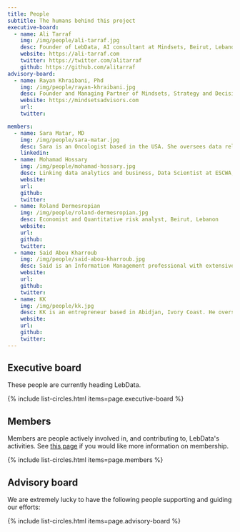 ```yaml
---
title: People
subtitle: The humans behind this project
executive-board:
  - name: Ali Tarraf
    img: /img/people/ali-tarraf.jpg
    desc: Founder of LebData, AI consultant at Mindsets, Beirut, Lebanon
    website: https://ali-tarraf.com
    twitter: https://twitter.com/alitarraf
    github: https://github.com/alitarraf
advisory-board:
  - name: Rayan Khraibani, Phd
    img: /img/people/rayan-khraibani.jpg
    desc: Founder and Managing Partner of Mindsets, Strategy and Decision Analysis Expert, Lecturer at the American  University of Beirut
    website: https://mindsetsadvisors.com
    url: 
    twitter: 

members:
  - name: Sara Matar, MD
    img: /img/people/sara-matar.jpg
    desc: Sara is an Oncologist based in the USA. She oversees data related to the Lebanese Diaspora in the USA. 
    linkedin: 
  - name: Mohamad Hossary
    img: /img/people/mohamad-hossary.jpg
    desc: Linking data analytics and business, Data Scientist at ESCWA, Beirut, Lebanon
    website: 
    url: 
    github: 
    twitter:
  - name: Roland Dermesropian
    img: /img/people/roland-dermesropian.jpg
    desc: Economist and Quantitative risk analyst, Beirut, Lebanon
    website: 
    url: 
    github: 
    twitter: 
  - name: Said Abou Kharroub
    img: /img/people/said-abou-kharroub.jpg
    desc: Said is an Information Management professional with extensive professional experience in Data Science, Monitoring & Evaluation,and Visualization with the United Nations, USAID, and Private Sector across the MENA Region. 
    website: 
    url: 
    github: 
    twitter:
  - name: KK
    img: /img/people/kk.jpg
    desc: KK is an entrepreneur based in Abidjan, Ivory Coast. He oversees data related to the Lebanese Diaspora in Africa. 
    website: 
    url: 
    github: 
    twitter:  
---
```



## Executive board

These people are currently heading LebData.

{% include list-circles.html items=page.executive-board %}



## Members

Members are people actively involved in, and contributing to, LebData's activities. 
See [this page](../join) if you would like more information on membership.

{% include list-circles.html items=page.members %}



## Advisory board

We are extremely lucky to have the following people supporting and guiding our efforts:

{% include list-circles.html items=page.advisory-board %}



